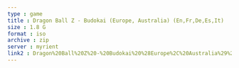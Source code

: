 ```yaml
---
type : game
title : Dragon Ball Z - Budokai (Europe, Australia) (En,Fr,De,Es,It)
size : 1.8 G
format : iso
archive : zip
server : myrient
link2 : Dragon%20Ball%20Z%20-%20Budokai%20%28Europe%2C%20Australia%29%20%28En%2CFr%2CDe%2CEs%2CIt%29
---
```

